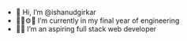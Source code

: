 - 👋 Hi, I’m @ishanudgirkar
- 👨‍🔧⚙️📝 I’m currently in my final year of engineering 
- 👨‍💻  I’m an aspiring full stack web developer

<!---
ishanudgirkar/ishanudgirkar is a ✨ special ✨ repository because its `README.md` (this file) appears on your GitHub profile.
You can click the Preview link to take a look at your changes.
--->
